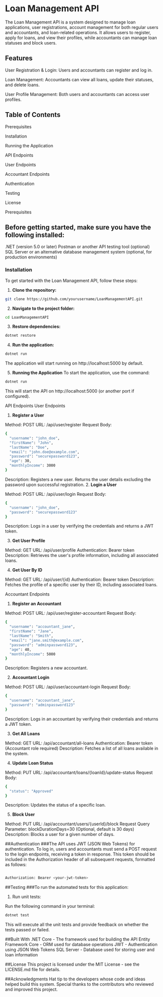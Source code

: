 # Loan Management API
The Loan Management API is a system designed to manage loan applications, user registrations, account management for both regular users and accountants, and loan-related operations. It allows users to register, apply for loans, and view their profiles, while accountants can manage loan statuses and block users.

## Features
User Registration & Login: Users and accountants can register and log in.

Loan Management: Accountants can view all loans, update their statuses, and delete loans.

User Profile Management: Both users and accountants can access user profiles.

## Table of Contents
Prerequisites

Installation

Running the Application

API Endpoints

User Endpoints

Accountant Endpoints

Authentication

Testing

License

Prerequisites
## Before getting started, make sure you have the following installed:

.NET (version 5.0 or later)
Postman or another API testing tool (optional)
SQL Server or an alternative database management system (optional, for production environments)

### Installation
To get started with the Loan Management API, follow these steps:

1. **Clone the repository:**
```bash
git clone https://github.com/yourusername/LoanManagementAPI.git
```
2. **Navigate to the project folder:**
```bash
cd LoanManagementAPI
```
3. **Restore dependencies:**
```bash
dotnet restore
```
4. **Run the application:**
```bash
dotnet run
```
The application will start running on http://localhost:5000 by default.

5. **Running the Application**
To start the application, use the command:
```bash
dotnet run
```
This will start the API on http://localhost:5000 (or another port if configured).

API Endpoints
User Endpoints
1. **Register a User**

Method: POST
URL: /api/user/register
Request Body:
```bash
{
  "username": "john_doe",
  "firstName": "John",
  "lastName": "Doe",
  "email": "john.doe@example.com",
  "password": "securepassword123",
  "age": 30,
  "monthlyIncome": 3000
}
```
Description: Registers a new user. Returns the user details excluding the password upon successful registration.
2. **Login a User**

Method: POST
URL: /api/user/login
Request Body:
```bash
{
  "username": "john_doe",
  "password": "securepassword123"
}
```
Description: Logs in a user by verifying the credentials and returns a JWT token.

3. **Get User Profile**

Method: GET
URL: /api/user/profile
Authentication: Bearer token
Description: Retrieves the user's profile information, including all associated loans.

4. **Get User By ID**

Method: GET
URL: /api/user/{id}
Authentication: Bearer token
Description: Fetches the profile of a specific user by their ID, including associated loans.

Accountant Endpoints
1. **Register an Accountant**

Method: POST
URL: /api/user/register-accountant
Request Body:
```bash
{
  "username": "accountant_jane",
  "firstName": "Jane",
  "lastName": "Smith",
  "email": "jane.smith@example.com",
  "password": "adminpassword123",
  "age": 40,
  "monthlyIncome": 5000
}
```
Description: Registers a new accountant.

2. **Accountant Login**

Method: POST
URL: /api/user/accountant-login
Request Body:
```bash
{
  "username": "accountant_jane",
  "password": "adminpassword123"
}
```
Description: Logs in an accountant by verifying their credentials and returns a JWT token.

3. **Get All Loans**
 
Method: GET
URL: /api/accountant/all-loans
Authentication: Bearer token (Accountant role required)
Description: Fetches a list of all loans available in the system.

4. **Update Loan Status**

Method: PUT
URL: /api/accountant/loans/{loanId}/update-status
Request Body:
```bash
{
  "status": "Approved"
}
```
Description: Updates the status of a specific loan.

5. **Block User**

Method: PUT
URL: /api/accountant/users/{userId}/block
Request Query Parameter: blockDurationDays=30 (Optional, default is 30 days)
Description: Blocks a user for a given number of days.

##Authentication
###The API uses JWT (JSON Web Tokens) for authentication. To log in, users and accountants must send a POST request to the login endpoints, receiving a token in response. This token should be included in the Authorization header of all subsequent requests, formatted as follows:

```bash

Authorization: Bearer <your-jwt-token>
```
##Testing
###To run the automated tests for this application:

1. Run unit tests:

Run the following command in your terminal:
```bash
dotnet test
```
This will execute all the unit tests and provide feedback on whether the tests passed or failed.

##Built With
.NET Core - The framework used for building the API
Entity Framework Core - ORM used for database operations
JWT - Authentication using JSON Web Tokens
SQL Server - Database used for storing user and loan information

##License
This project is licensed under the MIT License - see the LICENSE.md file for details.

##Acknowledgments
Hat tip to the developers whose code and ideas helped build this system.
Special thanks to the contributors who reviewed and improved this project.
